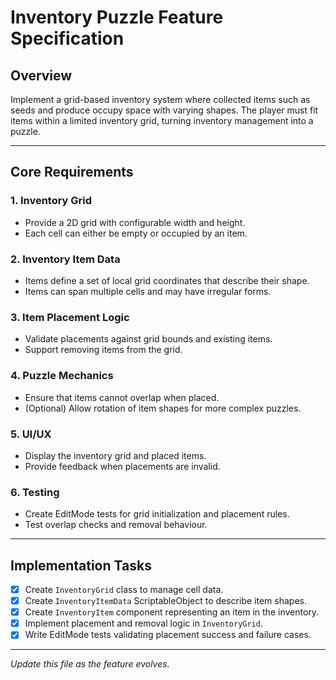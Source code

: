 # Inventory Puzzle Feature Specification

## Overview
Implement a grid-based inventory system where collected items such as seeds and produce occupy space with varying shapes. The player must fit items within a limited inventory grid, turning inventory management into a puzzle.

---

## Core Requirements

### 1. Inventory Grid
- Provide a 2D grid with configurable width and height.
- Each cell can either be empty or occupied by an item.

### 2. Inventory Item Data
- Items define a set of local grid coordinates that describe their shape.
- Items can span multiple cells and may have irregular forms.

### 3. Item Placement Logic
- Validate placements against grid bounds and existing items.
- Support removing items from the grid.

### 4. Puzzle Mechanics
- Ensure that items cannot overlap when placed.
- (Optional) Allow rotation of item shapes for more complex puzzles.

### 5. UI/UX
- Display the inventory grid and placed items.
- Provide feedback when placements are invalid.

### 6. Testing
- Create EditMode tests for grid initialization and placement rules.
- Test overlap checks and removal behaviour.

---

## Implementation Tasks
- [x] Create `InventoryGrid` class to manage cell data.
- [x] Create `InventoryItemData` ScriptableObject to describe item shapes.
- [x] Create `InventoryItem` component representing an item in the inventory.
- [x] Implement placement and removal logic in `InventoryGrid`.
- [x] Write EditMode tests validating placement success and failure cases.

---

*Update this file as the feature evolves.*
